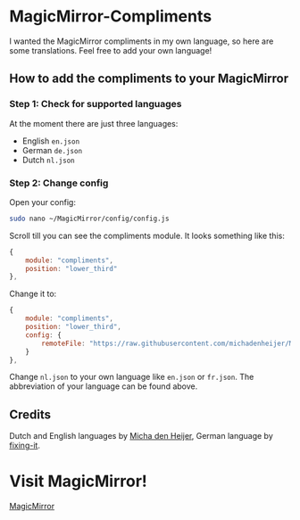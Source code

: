 # MagicMirror-Compliments
I wanted the MagicMirror compliments in my own language, so here are some translations. Feel free to add your own language!

## How to add the compliments to your MagicMirror
### Step 1: Check for supported languages
At the moment there are just three languages: 
- English ```en.json```
- German ```de.json```
- Dutch ```nl.json```

### Step 2: Change config
Open your config:
```bash
sudo nano ~/MagicMirror/config/config.js
```
Scroll till you can see the compliments module. It looks something like this:
```javascript
{
    module: "compliments",
    position: "lower_third"
},
```
Change it to:
```javascript
{
    module: "compliments",
    position: "lower_third",
    config: {
        remoteFile: "https://raw.githubusercontent.com/michadenheijer/MagicMirrorCompliments/main/nl.json"
    }
},
```
Change ```nl.json``` to your own language like ```en.json``` or ```fr.json```. The abbreviation of your language can be found above.

## Credits
Dutch and English languages by [Micha den Heijer](https://github.com/michadenheijer), 
German language by [fixing-it](https://github.com/fixing-it).
# Visit MagicMirror!
[MagicMirror](https://github.com/MichMich/MagicMirror)
